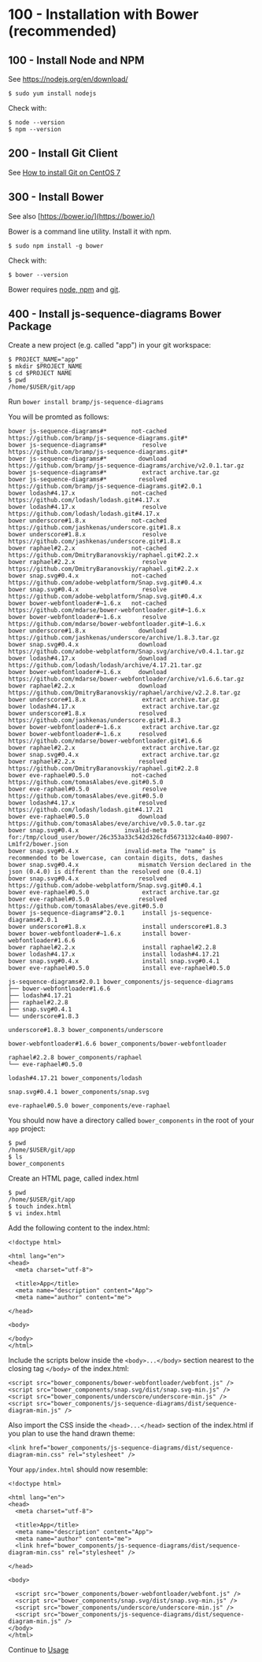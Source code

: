 # 100 - Installation with Bower (recommended)

## 100 - Install Node and NPM

See https://nodejs.org/en/download/

```$ sudo yum install nodejs```

Check with:

```
$ node --version
$ npm --version
```

## 200 - Install Git Client

See [How to install Git on CentOS 7](https://github.com/vanHeemstraSystems/how-to-install-git-on-centos-7)

## 300 - Install Bower

See also [https://bower.io/](https://bower.io/)

Bower is a command line utility. Install it with npm.

```$ sudo npm install -g bower```

Check with:

```$ bower --version```

Bower requires [node, npm](http://nodejs.org/) and [git](http://git-scm.org/).

## 400 - Install js-sequence-diagrams Bower Package

Create a new project (e.g. called "app") in your git workspace:

```
$ PROJECT_NAME="app"
$ mkdir $PROJECT_NAME
$ cd $PROJECT NAME
$ pwd
/home/$USER/git/app
```

Run ```bower install bramp/js-sequence-diagrams``` 

You will be promted as follows:

```
bower js-sequence-diagrams#*       not-cached https://github.com/bramp/js-sequence-diagrams.git#*
bower js-sequence-diagrams#*          resolve https://github.com/bramp/js-sequence-diagrams.git#*
bower js-sequence-diagrams#*         download https://github.com/bramp/js-sequence-diagrams/archive/v2.0.1.tar.gz
bower js-sequence-diagrams#*          extract archive.tar.gz
bower js-sequence-diagrams#*         resolved https://github.com/bramp/js-sequence-diagrams.git#2.0.1
bower lodash#4.17.x                not-cached https://github.com/lodash/lodash.git#4.17.x
bower lodash#4.17.x                   resolve https://github.com/lodash/lodash.git#4.17.x
bower underscore#1.8.x             not-cached https://github.com/jashkenas/underscore.git#1.8.x
bower underscore#1.8.x                resolve https://github.com/jashkenas/underscore.git#1.8.x
bower raphael#2.2.x                not-cached https://github.com/DmitryBaranovskiy/raphael.git#2.2.x
bower raphael#2.2.x                   resolve https://github.com/DmitryBaranovskiy/raphael.git#2.2.x
bower snap.svg#0.4.x               not-cached https://github.com/adobe-webplatform/Snap.svg.git#0.4.x
bower snap.svg#0.4.x                  resolve https://github.com/adobe-webplatform/Snap.svg.git#0.4.x
bower bower-webfontloader#~1.6.x   not-cached https://github.com/mdarse/bower-webfontloader.git#~1.6.x
bower bower-webfontloader#~1.6.x      resolve https://github.com/mdarse/bower-webfontloader.git#~1.6.x
bower underscore#1.8.x               download https://github.com/jashkenas/underscore/archive/1.8.3.tar.gz
bower snap.svg#0.4.x                 download https://github.com/adobe-webplatform/Snap.svg/archive/v0.4.1.tar.gz
bower lodash#4.17.x                  download https://github.com/lodash/lodash/archive/4.17.21.tar.gz
bower bower-webfontloader#~1.6.x     download https://github.com/mdarse/bower-webfontloader/archive/v1.6.6.tar.gz
bower raphael#2.2.x                  download https://github.com/DmitryBaranovskiy/raphael/archive/v2.2.8.tar.gz
bower underscore#1.8.x                extract archive.tar.gz
bower lodash#4.17.x                   extract archive.tar.gz
bower underscore#1.8.x               resolved https://github.com/jashkenas/underscore.git#1.8.3
bower bower-webfontloader#~1.6.x      extract archive.tar.gz
bower bower-webfontloader#~1.6.x     resolved https://github.com/mdarse/bower-webfontloader.git#1.6.6
bower raphael#2.2.x                   extract archive.tar.gz
bower snap.svg#0.4.x                  extract archive.tar.gz
bower raphael#2.2.x                  resolved https://github.com/DmitryBaranovskiy/raphael.git#2.2.8
bower eve-raphael#0.5.0            not-cached https://github.com/tomasAlabes/eve.git#0.5.0
bower eve-raphael#0.5.0               resolve https://github.com/tomasAlabes/eve.git#0.5.0
bower lodash#4.17.x                  resolved https://github.com/lodash/lodash.git#4.17.21
bower eve-raphael#0.5.0              download https://github.com/tomasAlabes/eve/archive/v0.5.0.tar.gz
bower snap.svg#0.4.x             invalid-meta for:/tmp/cloud_user/bower/26c353a33c542d326cfd5673132c4a40-8907-Lm1fr2/bower.json
bower snap.svg#0.4.x             invalid-meta The "name" is recommended to be lowercase, can contain digits, dots, dashes
bower snap.svg#0.4.x                 mismatch Version declared in the json (0.4.0) is different than the resolved one (0.4.1)
bower snap.svg#0.4.x                 resolved https://github.com/adobe-webplatform/Snap.svg.git#0.4.1
bower eve-raphael#0.5.0               extract archive.tar.gz
bower eve-raphael#0.5.0              resolved https://github.com/tomasAlabes/eve.git#0.5.0
bower js-sequence-diagrams#^2.0.1     install js-sequence-diagrams#2.0.1
bower underscore#1.8.x                install underscore#1.8.3
bower bower-webfontloader#~1.6.x      install bower-webfontloader#1.6.6
bower raphael#2.2.x                   install raphael#2.2.8
bower lodash#4.17.x                   install lodash#4.17.21
bower snap.svg#0.4.x                  install snap.svg#0.4.1
bower eve-raphael#0.5.0               install eve-raphael#0.5.0

js-sequence-diagrams#2.0.1 bower_components/js-sequence-diagrams
├── bower-webfontloader#1.6.6
├── lodash#4.17.21
├── raphael#2.2.8
├── snap.svg#0.4.1
└── underscore#1.8.3

underscore#1.8.3 bower_components/underscore

bower-webfontloader#1.6.6 bower_components/bower-webfontloader

raphael#2.2.8 bower_components/raphael
└── eve-raphael#0.5.0

lodash#4.17.21 bower_components/lodash

snap.svg#0.4.1 bower_components/snap.svg

eve-raphael#0.5.0 bower_components/eve-raphael
```

You should now have a directory called ```bower_components``` in the root of your ```app``` project:

```
$ pwd
/home/$USER/git/app
$ ls 
bower_components
```

Create an HTML page, called index.html

```
$ pwd
/home/$USER/git/app
$ touch index.html
$ vi index.html
```

Add the following content to the index.html:

```
<!doctype html>

<html lang="en">
<head>
  <meta charset="utf-8">

  <title>App</title>
  <meta name="description" content="App">
  <meta name="author" content="me">

</head>

<body>

</body>
</html>
```

Include the scripts below inside the ```<body>...</body>``` section nearest to the closing tag ```</body>``` of the index.html:

```
<script src="bower_components/bower-webfontloader/webfont.js" />
<script src="bower_components/snap.svg/dist/snap.svg-min.js" />
<script src="bower_components/underscore/underscore-min.js" />
<script src="bower_components/js-sequence-diagrams/dist/sequence-diagram-min.js" />
```

Also import the CSS inside the ```<head>...</head>``` section of the index.html if you plan to use the hand drawn theme:

```
<link href="bower_components/js-sequence-diagrams/dist/sequence-diagram-min.css" rel="stylesheet" />
```

Your ```app/index.html``` should now resemble:

```
<!doctype html>

<html lang="en">
<head>
  <meta charset="utf-8">

  <title>App</title>
  <meta name="description" content="App">
  <meta name="author" content="me">
  <link href="bower_components/js-sequence-diagrams/dist/sequence-diagram-min.css" rel="stylesheet" />

</head>

<body>

  <script src="bower_components/bower-webfontloader/webfont.js" />
  <script src="bower_components/snap.svg/dist/snap.svg-min.js" />
  <script src="bower_components/underscore/underscore-min.js" />
  <script src="bower_components/js-sequence-diagrams/dist/sequence-diagram-min.js" />
</body>
</html>
```

Continue to [Usage]()
